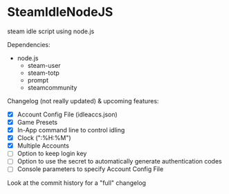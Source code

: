 # SteamIdleNodeJS
steam idle script using node.js

Dependencies:
* node.js
  * steam-user
  * steam-totp
  * prompt
  * steamcommunity

Changelog (not really updated) & upcoming features:
- [x] Account Config File (idleaccs.json)
- [x] Game Presets
- [x] In-App command line to control idling
- [x] Clock (":%H:%M")
- [x] Multiple Accounts
- [ ] Option to keep login key
- [ ] Option to use the secret to automatically generate authentication codes
- [ ] Console parameters to specify Account Config File

Look at the commit history for a "full" changelog
